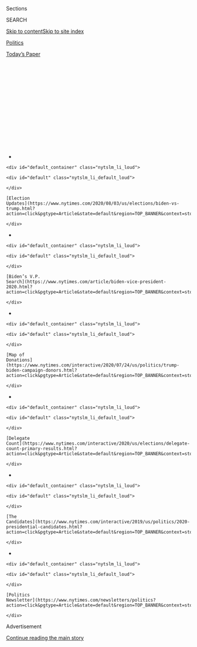 <div id="app">

<div>

<div>

<div>

<div class="NYTAppHideMasthead css-1q2w90k e1suatyy0">

<div class="section css-ui9rw0 e1suatyy2">

<div class="css-eph4ug er09x8g0">

<div class="css-6n7j50">

</div>

<span class="css-1dv1kvn">Sections</span>

<div class="css-10488qs">

<span class="css-1dv1kvn">SEARCH</span>

</div>

[Skip to content](#site-content)[Skip to site
index](#site-index)

</div>

<div id="masthead-section-label" class="css-1wr3we4 eaxe0e00">

[Politics](https://www.nytimes.com/section/politics)

</div>

<div class="css-10698na e1huz5gh0">

</div>

</div>

<div id="masthead-bar-one" class="section hasLinks css-15hmgas e1csuq9d3">

<div class="css-uqyvli e1csuq9d0">

</div>

<div class="css-1uqjmks e1csuq9d1">

</div>

<div class="css-9e9ivx">

[](https://myaccount.nytimes.com/auth/login?response_type=cookie&client_id=vi)

</div>

<div class="css-1bvtpon e1csuq9d2">

[Today’s
Paper](https://www.nytimes.com/section/todayspaper)

</div>

</div>

</div>

</div>

<div data-aria-hidden="false">

<div id="site-content" data-role="main">

<div>

<div class="css-1aor85t" style="opacity:0.000000001;z-index:-1;visibility:hidden">

<div class="css-1hqnpie">

<div class="css-epjblv">

<span class="css-17xtcya">[Politics](/section/politics)</span><span class="css-x15j1o">|</span><span class="css-fwqvlz">Rashida
Tlaib Beat Her Primary Opponent by 900 Votes in 2018. How Will the
Rematch
Go?</span>

</div>

<div class="css-k008qs">

<div class="css-1iwv8en">

<span class="css-18z7m18"></span>

<div>

</div>

</div>

<span class="css-1n6z4y">https://nyti.ms/31e4fxI</span>

<div class="css-1705lsu">

<div class="css-4xjgmj">

<div class="css-4skfbu" data-role="toolbar" data-aria-label="Social Media Share buttons, Save button, and Comments Panel with current comment count" data-testid="share-tools">

  - 
  - 
  - 
  - 
    
    <div class="css-6n7j50">
    
    </div>

  - 

</div>

</div>

</div>

</div>

</div>

</div>

<div id="NYT_TOP_BANNER_REGION" class="css-13pd83m">

<div>

<div id="styln-elections-notifications-menu" class="section interactive-content interactive-size-medium css-1edisqu">

<div class="css-17ih8de interactive-body">

<div class="nytslm_innerContainer" data-aria-live="polite">

<div class="nytslm_title">

</div>

  - 
    
    <div id="default_container" class="nytslm_li_loud">
    
    <div id="default" class="nytslm_li_default_loud">
    
    </div>
    
    [Election
    Updates](https://www.nytimes.com/2020/08/03/us/elections/biden-vs-trump.html?action=click&pgtype=Article&state=default&region=TOP_BANNER&context=storylines_menu)
    
    </div>

  - 
    
    <div id="default_container" class="nytslm_li_loud">
    
    <div id="default" class="nytslm_li_default_loud">
    
    </div>
    
    [Biden’s V.P.
    Search](https://www.nytimes.com/article/biden-vice-president-2020.html?action=click&pgtype=Article&state=default&region=TOP_BANNER&context=storylines_menu)
    
    </div>

  - 
    
    <div id="default_container" class="nytslm_li_loud">
    
    <div id="default" class="nytslm_li_default_loud">
    
    </div>
    
    [Map of
    Donations](https://www.nytimes.com/interactive/2020/07/24/us/politics/trump-biden-campaign-donors.html?action=click&pgtype=Article&state=default&region=TOP_BANNER&context=storylines_menu)
    
    </div>

  - 
    
    <div id="default_container" class="nytslm_li_loud">
    
    <div id="default" class="nytslm_li_default_loud">
    
    </div>
    
    [Delegate
    Count](https://www.nytimes.com/interactive/2020/us/elections/delegate-count-primary-results.html?action=click&pgtype=Article&state=default&region=TOP_BANNER&context=storylines_menu)
    
    </div>

  - 
    
    <div id="default_container" class="nytslm_li_loud">
    
    <div id="default" class="nytslm_li_default_loud">
    
    </div>
    
    [The
    Candidates](https://www.nytimes.com/interactive/2019/us/politics/2020-presidential-candidates.html?action=click&pgtype=Article&state=default&region=TOP_BANNER&context=storylines_menu)
    
    </div>

  - 
    
    <div id="default_container" class="nytslm_li_loud">
    
    <div id="default" class="nytslm_li_default_loud">
    
    </div>
    
    [Politics
    Newsletter](https://www.nytimes.com/newsletters/politics?action=click&pgtype=Article&state=default&region=TOP_BANNER&context=storylines_menu)
    
    </div>

</div>

</div>

</div>

</div>

</div>

<div id="top-wrapper" class="css-1sy8kpn">

<div id="top-slug" class="css-l9onyx">

Advertisement

</div>

[Continue reading the main
story](#after-top)

<div class="ad top-wrapper" style="text-align:center;height:100%;display:block;min-height:250px">

<div id="top" class="place-ad" data-position="top" data-size-key="top">

</div>

</div>

<div id="after-top">

</div>

</div>

<div>

<div id="sponsor-wrapper" class="css-1hyfx7x">

<div id="sponsor-slug" class="css-19vbshk">

Supported by

</div>

[Continue reading the main
story](#after-sponsor)

<div id="sponsor" class="ad sponsor-wrapper" style="text-align:center;height:100%;display:block">

</div>

<div id="after-sponsor">

</div>

</div>

<div class="css-186x18t">

</div>

<div class="css-1vkm6nb ehdk2mb0">

# Rashida Tlaib Beat Her Primary Opponent by 900 Votes in 2018. How Will the Rematch Go?

</div>

The Michigan Democrat is facing a rematch against a challenger who says
she hasn’t done enough for her district in
Detroit.

<div class="css-79elbk" data-testid="photoviewer-wrapper">

<div class="css-z3e15g" data-testid="photoviewer-wrapper-hidden">

</div>

<div class="css-1a48zt4 ehw59r15" data-testid="photoviewer-children">

![<span class="css-16f3y1r e13ogyst0" data-aria-hidden="true">Representative
Rashida Tlaib, a first-term congresswoman with a national profile, has
been endorsed by many labor unions and by Speaker Nancy
Pelosi.</span><span class="css-cnj6d5 e1z0qqy90" itemprop="copyrightHolder"><span class="css-1ly73wi e1tej78p0">Credit...</span><span><span>Sylvia
Jarrus for The New York
Times</span></span></span>](https://static01.nyt.com/images/2020/08/03/us/politics/03michigan-setup1/merlin_174478425_9e8d34ea-f4ee-4e42-b3e2-742a04dcb262-articleLarge.jpg?quality=75&auto=webp&disable=upscale)

</div>

</div>

<div class="css-18e8msd">

<div class="css-vp77d3 epjyd6m0">

<div class="css-1baulvz">

By <span class="css-1baulvz last-byline" itemprop="name">Kathleen
Gray</span>

</div>

</div>

  - 
    
    <div class="css-ld3wwf e16638kd2">
    
    Aug. 3,
    2020
    
    </div>

  - 
    
    <div class="css-4xjgmj">
    
    <div class="css-d8bdto" data-role="toolbar" data-aria-label="Social Media Share buttons, Save button, and Comments Panel with current comment count" data-testid="share-tools">
    
      - 
      - 
      - 
      - 
        
        <div class="css-6n7j50">
        
        </div>
    
      - 
    
    </div>
    
    </div>

</div>

</div>

<div class="section meteredContent css-1r7ky0e" name="articleBody" itemprop="articleBody">

<div class="css-1fanzo5 StoryBodyCompanionColumn">

<div class="css-53u6y8">

DETROIT — Representative Rashida Tlaib, a first-term Michigan Democrat
who rocketed to national attention as a vocal critic of President Trump,
is fighting for her political life, locked in a close primary race that
could be decided by a few hundred mail-in ballots.

One of the first Muslim women elected to the House of Representatives,
Ms. Tlaib on Tuesday faces a rematch against Brenda Jones, the Detroit
City Council president who Ms. Tlaib narrowly defeated in 2018.

It’s a sequel that many more people are likely to be watching. Ms.
Tlaib’s prominent role in Washington has translated to more resources
for her district, supporters say, and in this contest it’s enabled her
to significantly outspend her opponent on advertising.

It’s also given Ms. Jones an argument against her: that spending time
criticizing the president limits the kind of compromises necessary to
get the most done for the people who sent her to Washington. And the
contest, taking place amid national protests against racial injustice,
finds people in this majority-Black district asking themselves whether
Black voters must be represented by Black politicians to really be
heard.

</div>

</div>

<div class="css-1fanzo5 StoryBodyCompanionColumn">

<div class="css-53u6y8">

Ms. Tlaib, 43, came to Washington as a member of “the squad,” a group of
four progressive women of color elected in 2018 who became frequent
targets of Mr. Trump, who has attacked them as foreigners who do not
love the United States. (All four are American citizens, and only one,
Ilhan Omar, was born outside the country.)

For over 50 years, the district, which includes a portion of Detroit and
a handful of surrounding suburbs, was represented by John Conyers, a
civil rights icon. Some supporters of Ms. Jones, who is Black, have said
that she would be a better fit for the district than Ms. Tlaib, who is
Palestinian by descent.

Ian Conyers, a former state senator and great-nephew of John Conyers who
ran against Ms. Jones in a special election in 2018 and endorsed her
this year, argued that her community ties would help her forge better
relationships in Washington.

“From your work in the community, you’re able to directly talk to people
who already have a working relationship with you,” he said in his
endorsement. “You just can’t make up that experience overnight.”

Ms. Tlaib’s supporters, however, reject the idea that she is not an
effective advocate for her district.

</div>

</div>

<div class="css-1fanzo5 StoryBodyCompanionColumn">

<div class="css-53u6y8">

For Kim McDade, 58, of Highland Park, a Detroit suburb, the information
coming from Ms. Tlaib’s office on the coronavirus has been invaluable.
“She’s had a couple of town halls and she always calls or texts to let
us know about those,” said Ms. McDade. “It’s been very informative and
she also shares the sites where we can get
tested.”

<div id="NYT_MAIN_CONTENT_1_REGION" class="css-9tf9ac">

<div>

<div id="styln-nfldraft-updates-block" class="section interactive-content interactive-size-medium css-1ftcdic">

<div class="css-17ih8de interactive-body">

<div id="styln-briefing-block" data-asset-id="">

<div class="briefing-block-header-section">

# [Latest Updates: 2020 Election](https://www.nytimes.com/2020/08/03/us/elections/biden-vs-trump.html?action=click&pgtype=Article&state=default&region=MAIN_CONTENT_1&context=storylines_live_updates)

<div class="briefing-block-ts">

Updated 2020-08-04T01:23:51.312Z

</div>

</div>

  - [Trump assails mail-in voting anew, citing delays in declaring a
    winner in a New York congressional
    primary.](https://www.nytimes.com/2020/08/03/us/elections/biden-vs-trump.html?action=click&pgtype=Article&state=default&region=MAIN_CONTENT_1&context=storylines_live_updates#link-6494b448)
  - [Obama issues his first slate of 2020
    endorsements.](https://www.nytimes.com/2020/08/03/us/elections/biden-vs-trump.html?action=click&pgtype=Article&state=default&region=MAIN_CONTENT_1&context=storylines_live_updates#link-3de249e6)
  - [In a big shift, Trump is now encouraging mask-wearing in campaign
    emails.](https://www.nytimes.com/2020/08/03/us/elections/biden-vs-trump.html?action=click&pgtype=Article&state=default&region=MAIN_CONTENT_1&context=storylines_live_updates#link-54e34d20)

<div class="briefing-block-footer">

<div class="briefing-block-footer-meta">

[See more
updates](https://www.nytimes.com/2020/08/03/us/elections/biden-vs-trump.html?action=click&pgtype=Article&state=default&region=MAIN_CONTENT_1&context=storylines_live_updates)

</div>

</div>

</div>

</div>

</div>

</div>

</div>

Speaking on Saturday under a tarp held aloft by a group of supporters to
shield her from a sudden downpour, Ms. Tlaib tied her criticisms of the
president to local concerns about over-policing.

“I’m not going to allow this impeached president to come into my
community,” she said to protesters attending a march organized by
Detroit Will Breathe, a group started after the killing of George Floyd
by the police. “He thinks he can send these federal agents and troops
into our community on our watch. To think that he’s going to come in and
do this to us. No.”

Ms. Tlaib caught the attention of Mr. Trump the day she was sworn into
office in January 2019, when she used an expletive to say she would work
to impeach him. She has been the target of the president’s wrath ever
since, and her criticism of him won her national attention. But it also
prompted Ms. Jones to jump into the race earlier this year.

“It’s so important to me that we unify the district. Sixty percent of
the district is African-American, but it’s not about race, it’s about
bringing home the bacon,” Ms. Jones said during a recent virtual town
hall. “The money we bring home is so important to me, and I’m able to
work with those who I don’t always agree with.”

Ms. Jones, 60, has good name recognition in the district from her 15
years on the City Council, as well as the five weeks she served in
Congress in 2018 after winning the special election, which was held to
fill the remainder of Mr. Conyers’s term after he retired amid
accusations of sexual harassment from former staffers.

</div>

</div>

<div class="css-1fanzo5 StoryBodyCompanionColumn">

<div class="css-53u6y8">

In the four-way Democratic primary to complete the rest of Mr. Conyers’s
term, Ms. Jones easily won the portion of the district in Detroit and
held her ground in the suburbs, edging out Ms. Tlaib by about 1,600
votes, out of about 87,000 cast. But in the six-way Democratic primary
for the next full two-year term, which was held concurrently with the
special election, Ms. Tlaib narrowly won, beating Ms. Jones by about 900
votes, out of about 89,000 cast.

</div>

</div>

<div class="css-79elbk" data-testid="photoviewer-wrapper">

<div class="css-z3e15g" data-testid="photoviewer-wrapper-hidden">

</div>

<div class="css-1a48zt4 ehw59r15" data-testid="photoviewer-children">

![<span class="css-16f3y1r e13ogyst0" data-aria-hidden="true">Brenda
Jones won a special election in 2018 to fill the remainder of
Representative John Conyers’s term, but lost to Ms. Tlaib in the race
for the next full
term.</span><span class="css-cnj6d5 e1z0qqy90" itemprop="copyrightHolder"><span class="css-1ly73wi e1tej78p0">Credit...</span><span>Anthony
Lanzilote for The New York
Times</span></span>](https://static01.nyt.com/images/2020/08/03/us/politics/03michigan-setup2/merlin_141697746_58017414-7ff9-4c52-9dcb-3b0549e6a36b-articleLarge.jpg?quality=75&auto=webp&disable=upscale)

</div>

</div>

<div class="css-1fanzo5 StoryBodyCompanionColumn">

<div class="css-53u6y8">

Observers expect Tuesday’s primary to be close as well. But Michigan
voters may not know the winners of this and many other races on election
night because of a surge in absentee voting.

In the Third Congressional District, a Republican stronghold in Western
Michigan that has been trending blue in recent years, five Republicans
are vying for the nomination to replace Representative Justin Amash, a
former Republican who left the party and briefly considered running for
president as a libertarian before deciding to retire.

And in the reliably conservative 10th District, which spans several
counties north of Detroit, three Republicans and two Democrats are
running to replace Paul Mitchell, who also decided not to run for
re-election.

The race between Ms. Tlaib and Ms. Jones, by far the most prominent, has
been characterized by the candidates’ differing campaign styles and
disparities in resources.

Ms. Tlaib has emphasized in-person appearances, canvassing door to door
and attending community events. She has won the endorsement of several
labor unions, as well as Nancy Pelosi, the speaker of the House. And she
has raised about $3 million, significantly more than Ms. Jones, allowing
her to dominate the airwaves in metro Detroit.

“I’ve watched a few of those town halls and some attracted a lot of
people, but others didn’t,” said Mario Morrow, a political consultant in
Detroit. “One of the people I see most in Southeast Michigan is Rashida
Tlaib, and she usually has a bullhorn in her hand. I think she’s on her
way back to Washington.”

</div>

</div>

<div class="css-1fanzo5 StoryBodyCompanionColumn">

<div class="css-53u6y8">

Ms. Jones, who contracted Covid-19 in April and recovered, has limited
her campaign to virtual town halls and Zoom calls. She has also been
hampered by anemic fund-raising — she has raised just $165,000, coming
into a campaign that still had debt from the 2018
race.

</div>

</div>

<div class="css-79elbk" data-testid="photoviewer-wrapper">

<div class="css-z3e15g" data-testid="photoviewer-wrapper-hidden">

</div>

<div class="css-1a48zt4 ehw59r15" data-testid="photoviewer-children">

<div class="css-1xdhyk6 erfvjey0">

<span class="css-1ly73wi e1tej78p0">Image</span>

<div class="css-zjzyr8">

<div data-testid="lazyimage-container" style="height:257.77777777777777px">

</div>

</div>

</div>

<span class="css-16f3y1r e13ogyst0" data-aria-hidden="true">Five
Republicans are fighting for the chance to represent the seat held by
Representative Justin Amash, an independent who has been critical of
President Trump and is not seeking
re-election.</span><span class="css-cnj6d5 e1z0qqy90" itemprop="copyrightHolder"><span class="css-1ly73wi e1tej78p0">Credit...</span><span>Anna
Moneymaker/The New York Times</span></span>

</div>

</div>

<div class="css-1fanzo5 StoryBodyCompanionColumn">

<div class="css-53u6y8">

She has remained competitive thanks in part to the endorsements of the
other candidates in the 2018 contest, as well as a large group of
influential Black ministers in the city, including the Rev. Wendell
Anthony, the president of the Detroit chapter of the N.A.A.C.P.

“I’ve known Councilwoman Jones as a very solid person who does what she
says she’s going to do,” Reverend Anthony said. “Following the tenure of
Congressman John Conyers, an icon for all of us around here, there’s a
legacy that comes with that, and Congresswoman Jones would bring that
back and sustain that.”

The race may ultimately come down to whether Ms. Jones’s focus on
establishment-style retail politics is enough to match Ms. Tlaib’s
ability to excite voters.

Glenda McDonald, 59, who works at a charter school in Highland Park,
said she appreciated Ms. Tlaib’s “in-your-face” style, if not always the
language that the congresswoman uses.

And while Ms. McDonald, who is Black, has taken heat from some friends
for supporting Ms. Tlaib instead of Ms. Jones, she said skin color was
not a factor in her choice.

</div>

</div>

<div class="css-1fanzo5 StoryBodyCompanionColumn">

<div class="css-53u6y8">

“Most people think that the district’s seat belongs to someone else,”
she said. “But I choose who I want to choose. The person who represents
me should represent
everybody.”

</div>

</div>

<div>

</div>

</div>

<div>

</div>

<div>

</div>

<div id="NYT_BELOW_MAIN_CONTENT_REGION">

<div>

<div id="STLYN_guide_v1_STYLN_guide_a" class="section css-l08pwh interactive-content interactive-size-medium">

<div class="css-17ih8de interactive-body">

<div class="g-story g-freebird g-max-limit" data-preview-slug="styln-scroll-guide">

</div>

<div id="g-electionguide-id" class="g-electionguide">

<div class="g-electionguide-container">

<div class="g-electionguide-wrapper">

<div class="g-electionguide-logo">

</div>

# Our 2020 Election Guide

Updated Aug. 3, 2020

  - 
    
    -----
    
    ## The Latest
    
      - President Trump again assails mail-in voting, [claiming without
        evidence that the process is plagued by
        fraud](https://www.nytimes.com/2020/08/03/us/politics/trump-mail-in-voting.html?action=click&pgtype=Article&state=default&region=BELOW_MAIN_CONTENT&context=storylines_guide).

  - 
    
    -----
    
    ## Biden’s V.P. Search
    
      - [Here are 13
        women](https://www.nytimes.com/article/biden-vice-president-2020.html?action=click&pgtype=Article&state=default&region=BELOW_MAIN_CONTENT&context=storylines_guide)
        who have been under consideration to be Joe Biden’s running
        mate, and why each might be chosen — and might not be.

  - 
    
    -----
    
    ## Keep Up With Our Coverage
    
      - Get an
        [email](https://www.nytimes.com/newsletters/politics?action=click&pgtype=Article&state=default&region=BELOW_MAIN_CONTENT&context=storylines_guide)
        recapping the day’s news
    
    <!-- end list -->
    
      - Download our mobile app on
        [iOS](https://apps.apple.com/us/app/nytimes/id284862083?ls=1&mat_click_id=5c79ae7455014fd1bd66b5610c05b8f2-20191112-16948&referrer=mat_click_id%3D5c79ae7455014fd1bd66b5610c05b8f2-20191112-16948%26link_click_id%3D722930677036718082)
        and
        [Android](http://a.localytics.com/android?id=com.nytimes.android&referrer=utm_source%3Dother_nyt_mobile_web%26utm_medium%3DWeb%2520page%26utm_term%3DGeneral%2520Mobile%2520Page%26utm_campaign%3DNYT%2520Mobile%2520General%2520Page)
        and turn on Breaking News and Politics alerts

</div>

</div>

</div>

</div>

</div>

</div>

</div>

<div>

</div>

<div>

<div id="bottom-wrapper" class="css-1ede5it">

<div id="bottom-slug" class="css-l9onyx">

Advertisement

</div>

[Continue reading the main
story](#after-bottom)

<div id="bottom" class="ad bottom-wrapper" style="text-align:center;height:100%;display:block;min-height:90px">

</div>

<div id="after-bottom">

</div>

</div>

</div>

</div>

</div>

## Site Index

<div>

</div>

## Site Information Navigation

  - [© <span>2020</span> <span>The New York Times
    Company</span>](https://help.nytimes.com/hc/en-us/articles/115014792127-Copyright-notice)

<!-- end list -->

  - [NYTCo](https://www.nytco.com/)
  - [Contact
    Us](https://help.nytimes.com/hc/en-us/articles/115015385887-Contact-Us)
  - [Work with us](https://www.nytco.com/careers/)
  - [Advertise](https://nytmediakit.com/)
  - [T Brand Studio](http://www.tbrandstudio.com/)
  - [Your Ad
    Choices](https://www.nytimes.com/privacy/cookie-policy#how-do-i-manage-trackers)
  - [Privacy](https://www.nytimes.com/privacy)
  - [Terms of
    Service](https://help.nytimes.com/hc/en-us/articles/115014893428-Terms-of-service)
  - [Terms of
    Sale](https://help.nytimes.com/hc/en-us/articles/115014893968-Terms-of-sale)
  - [Site
    Map](https://spiderbites.nytimes.com)
  - [Help](https://help.nytimes.com/hc/en-us)
  - [Subscriptions](https://www.nytimes.com/subscription?campaignId=37WXW)

</div>

</div>

</div>

</div>
